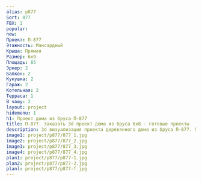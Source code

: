 ```yaml
---
alias: p877
Sort: 877
FBX: 1
popular: 
new: 
Проект: П-877
Этажность: Мансардный
Крыша: Прямая
Размер: 6х9
Площадь: 85
Эркер: 2
Балкон: 2
Кукушка: 2
Гараж: 2
Котельная: 2
Терраса: 1
В чашу: 2
layout: project
hidemenu: 1
h1: Проект дома из бруса П-877
title: П-877. Заказать 3d проект дома из бруса 6х8 - готовые проекты
description: 3d визуализация проекта деревянного дома из бруса П-877. Площадь 85 м2, размер 6х8. Вы можете внести любые изменения в проект.
image1: project/p877/877_1.jpg
image2: project/p877/877_2.jpg
image3: project/p877/877_3.jpg
image4: project/p877/877_4.jpg
plan1: project/p877/p877-1.jpg
plan2: project/p877/p877-2.jpg
planl: project/p877/p877-f.jpg
---
```

